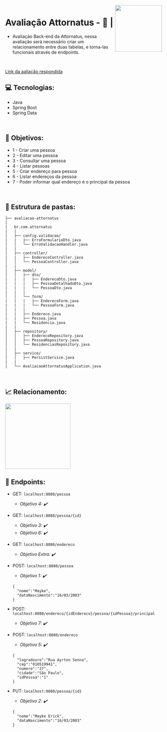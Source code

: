<img height="150em" align="right" src="https://media.licdn.com/dms/image/C4E0BAQHjAdEZqe2NNg/company-logo_200_200/0/1579804295904?e=1682553600&v=beta&t=IBzWNEHhw8MiscQq0a0aXF21wDmLcU_4DNdeS7pe-a4"/>

# Avaliação Attornatus - 📃 |

* Avaliação Back-end da Attornatus, nessa avaliação será necessário criar um relacionamento entre duas tabelas, e torna-las funcionais através de endpoints.
<br>

[Link da aaliação respondida](https://drive.google.com/drive/folders/1x8z6Rx87AE-_uUhG0jtahyAkMALXJU0d?usp=share_link)
<br>

<h2> 💻 Tecnologias: </h2>

* Java
* Spring Boot
* Spring Data

<br>
<h2> 🎯 Objetivos: </h2>

* 1 - Criar uma pessoa
* 2 - Editar uma pessoa 
* 3 - Consultar uma pessoa 
* 4 - Listar pessoas 
* 5 - Criar endereço para pessoa 
* 6 - Listar endereços da pessoa 
* 7 - Poder informar qual endereço é o principal da pessoa 

<br>
<h2> 📂 Estrutura de pastas: </h2>

```
├── avaliacao-attornatus
|   
|   br.com.attornatus
|   |
│   ├── config.validacao/
|   |   ├── ErroFormularioDto.java
│   │   └── ErroValidacaoHandler.java
|   |
│   ├── controller/
|   |   ├── EnderecoController.java
│   │   └── PessoaController.java
|   |
│   ├── model/
│   │   ├── dto/
|   |   |   ├── EnderecoDto.java
|   |   |   ├── PessoaDetalhadoDto.java
|   |   |   └── PessoaDto.java
|   |   |
│   │   └── form/
|   |   |   ├── EnderecoForm.java
|   |   |   └── PessoaForm.java
|   |   |
|   |   ├── Endereco.java
|   |   ├── Pessoa.java
|   |   └── Residencia.java
|   |
│   ├── repository/
│   │   ├── EnderecoRepository.java
│   │   ├── PessoaRepository.java
│   │   └── ResidenciasRepository.java
|   |
│   ├── service/
│   │   ├── PersistService.java
|   |
|   └── AvaliacaoAttornatusApplication.java
```

<br>
<h2> 📈 Relacionamento: </h2>

<img height="210em" align="center" src="https://media.discordapp.net/attachments/817401092752932916/1067792868082729080/rounded-in-photoretrica.png"/>

<br>
<h2> 📌 Endpoints: </h2>

* GET: ```localhost:8080/pessoa```
  <br>
  - _Objetivo 4: ✔️_

* GET: ```localhost:8080/pessoa/{id}```
  <br>
  - _Objetivo 3: ✔️_
    <br>
  - _Objetivo 6: ✔️_

* GET: ```localhost:8080/endereco```
  <br>
  - _Objetivo Extra: ✔️_

* POST: ```localhost:8080/pessoa```
  <br>
  - _Objetivo 1: ✔️_
  ```
  {
    "nome":"Mayke",
    "dataNascimento":"16/03/2003"
  }
  ```
  
* POST: ```localhost:8080/endereco/{idEndereco}/pessoa/{idPessoa}/principal```
  <br>
  - _Objetivo 7: ✔️_

* POST: ```localhost:8080/endereco```
  <br>
  - _Objetivo 5: ✔️_

  ```
  {
    "logradouro":"Rua Ayrton Senna",
    "cep":"010519941",
    "numero":"27",
    "cidade":"São Paulo",
    "idPessoa":"1"
  }
  ```
* PUT: ```localhost:8080/pessoa/{id}```
  <br>
  - _Objetivo 2: ✔️_
  ```
  {
    "nome":"Mayke Erick",
    "dataNascimento":"16/03/2003"
  }
  ```


